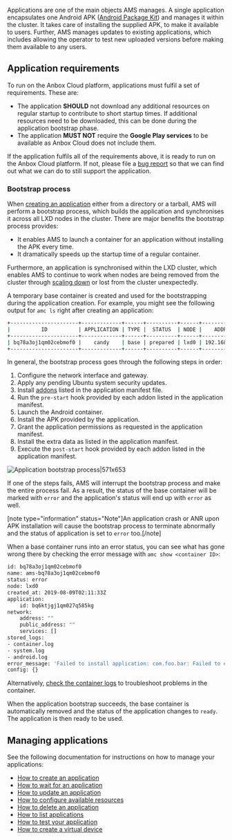 Applications are one of the main objects AMS manages. A single application encapsulates one Android APK ([Android Package Kit](https://en.wikipedia.org/wiki/Android_application_package)) and manages it within the cluster. It takes care of installing the supplied APK, to make it available to users. Further, AMS manages updates to existing applications, which includes allowing the operator to test new uploaded versions before making them available to any users.

## Application requirements
To run on the Anbox Cloud platform, applications must fulfil a set of requirements. These are:

* The application  **SHOULD**  not download any additional resources on regular startup to contribute to short startup times. If additional resources need to be downloaded, this can be done during the application bootstrap phase.
* The application  **MUST NOT**  require the **Google Play services** to be available as Anbox Cloud does not include them.

If the application fulfils all of the requirements above, it is ready to run on the Anbox Cloud platform. If not, please file a [bug report](https://bugs.launchpad.net/indore-extern/+filebug) so that we can find out what we can do to still support the application.

<a name="bootstrap"></a>
### Bootstrap process

When [creating an application](https://discourse.ubuntu.com/t/create-an-application/24198) either from a directory or a tarball, AMS will perform a bootstrap process, which builds the application and synchronises it across all LXD nodes in the cluster. There are major benefits the bootstrap process provides:

  * It enables AMS to launch a container for an application without installing the APK every time.
  * It dramatically speeds up the startup time of a regular container.

Furthermore, an application is synchronised within the LXD cluster, which enables AMS to continue to work when nodes are being removed from the cluster through [scaling down](https://discourse.ubuntu.com/t/scale-down-a-lxd-cluster/24323) or lost from the cluster unexpectedly.

A temporary base container is created and used for the bootstrapping during the application creation. For example, you might see the following output for `amc ls` right after creating an application:

```bash
+----------------------+-------------+------+----------+------+---------------+-----------+
|          ID          | APPLICATION | TYPE |  STATUS  | NODE |    ADDRESS    | ENDPOINTS |
+----------------------+-------------+------+----------+------+---------------+-----------+
| bq78a3oj1qm02cebmof0 |    candy    | base | prepared | lxd0 | 192.168.100.2 |           |
+----------------------+-------------+------+----------+------+---------------+-----------+
```

In general, the bootstrap process goes through the following steps in order:

1. Configure the network interface and gateway.
2. Apply any pending Ubuntu system security updates.
3. Install [addons](https://discourse.ubuntu.com/t/addons/25293) listed in the application manifest file.
4. Run the `pre-start` hook provided by each addon listed in the application manifest.
5. Launch the Android container.
6. Install the APK provided by the application.
7. Grant the application permissions as requested in the application manifest.
8. Install the extra data as listed in the application manifest.
9. Execute the `post-start` hook provided by each addon listed in the application manifest.

![Application bootstrap process|571x653](https://assets.ubuntu.com/v1/7eed04fd-application-bootstrap.png)

If one of the steps fails, AMS will interrupt the bootstrap process and make the entire process fail. As a result, the status of the base container will be marked with `error` and the application's status will end up with `error` as well.

[note type="information" status="Note"]An application crash or ANR upon APK installation will cause the bootstrap process to terminate abnormally and the status of application is set to `error` too.[/note]

When a base container runs into an error status, you can see what has gone wrong there by checking the error message with `amc show <container ID>`:

```bash
id: bq78a3oj1qm02cebmof0
name: ams-bq78a3oj1qm02cebmof0
status: error
node: lxd0
created_at: 2019-08-09T02:11:33Z
application:
    id: bq6ktjgj1qm027q585kg
network:
    address: ""
    public_address: ""
    services: []
stored_logs:
- container.log
- system.log
- android.log
error_message: 'Failed to install application: com.foo.bar: Failed to extract native libraries, res=-113'
config: {}
```

Alternatively, [check the container logs](https://discourse.ubuntu.com/t/view-the-container-logs/24329) to troubleshoot problems in the container.

When the application bootstrap succeeds, the base container is automatically removed and the status of the application changes to `ready`. The application is then ready to be used.

## Managing applications

See the following documentation for instructions on how to manage your applications:

 * [How to create an application](https://discourse.ubuntu.com/t/create-an-application/24198)
 * [How to wait for an application](https://discourse.ubuntu.com/t/wait-for-an-application/24202)
 * [How to update an application](https://discourse.ubuntu.com/t/update-an-application/24201)
 * [How to configure available resources](https://discourse.ubuntu.com/t/configure-available-resources/24960)
 * [How to delete an application](https://discourse.ubuntu.com/t/delete-an-application/24199)
 * [How to list applications](https://discourse.ubuntu.com/t/list-applications/24200)
 * [How to test your application](https://discourse.ubuntu.com/t/usecase-application-testing/17775)
 * [How to create a virtual device](https://discourse.ubuntu.com/t/virtual-devices/19069)
